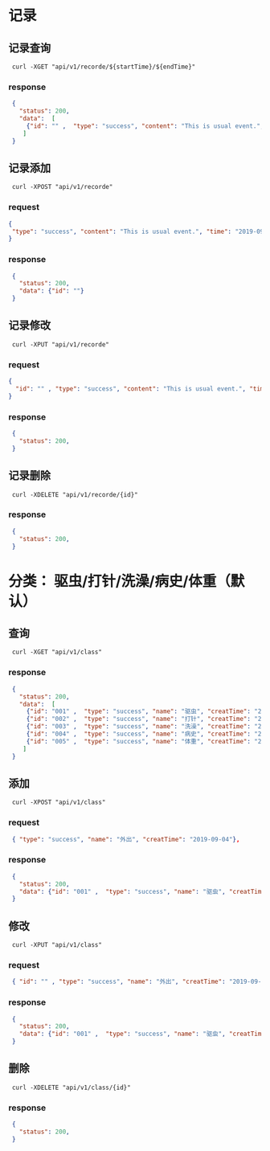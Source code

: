 # 记录
## 记录查询
```shell
 curl -XGET "api/v1/recorde/${startTime}/${endTime}"
```
### response
```json
 {
   "status": 200,
   "data":  [
     {"id": "" ,  "type": "success", "content": "This is usual event.", "time": "2019-09-04" },
    ]
 }
```

## 记录添加
```shell
 curl -XPOST "api/v1/recorde"
```
### request
```json
{
 "type": "success", "content": "This is usual event.", "time": "2019-09-04", "class": "驱虫"
}
```
### response
```json
 {
   "status": 200,
   "data": {"id": ""}
 }
```

## 记录修改
```shell
 curl -XPUT "api/v1/recorde"
```
### request
```json
{
  "id": "" , "type": "success", "content": "This is usual event.", "time": "2019-09-04", "class": "驱虫"
}
```
### response
```json
 {
   "status": 200,
 }
```

## 记录删除
```shell
 curl -XDELETE "api/v1/recorde/{id}"
```

### response
```json
 {
   "status": 200,
 }
```

# 分类： 驱虫/打针/洗澡/病史/体重（默认）
## 查询
```shell
 curl -XGET "api/v1/class"
```
### response
```json
 {
   "status": 200,
   "data":  [
     {"id": "001" ,  "type": "success", "name": "驱虫", "creatTime": "2019-09-04", "canDelete": false },
     {"id": "002" ,  "type": "success", "name": "打针", "creatTime": "2019-09-04", "canDelete": false },
     {"id": "003" ,  "type": "success", "name": "洗澡", "creatTime": "2019-09-04", "canDelete": false },
     {"id": "004" ,  "type": "success", "name": "病史", "creatTime": "2019-09-04", "canDelete": false },
     {"id": "005" ,  "type": "success", "name": "体重", "creatTime": "2019-09-04", "canDelete": false },
    ]
 }
```

## 添加
```shell
 curl -XPOST "api/v1/class"
```
### request 
```json
 { "type": "success", "name": "外出", "creatTime": "2019-09-04"},
```
### response
```json
 {
   "status": 200,
   "data": {"id": "001" ,  "type": "success", "name": "驱虫", "creatTime": "2019-09-04", "canDelete": true },
 }
```

## 修改
```shell
 curl -XPUT "api/v1/class"
```
### request 
```json
 { "id": "" , "type": "success", "name": "外出", "creatTime": "2019-09-04"},
```
### response
```json
 {
   "status": 200,
   "data": {"id": "001" ,  "type": "success", "name": "驱虫", "creatTime": "2019-09-04", "canDelete": true },
 }
```

## 删除
```shell
 curl -XDELETE "api/v1/class/{id}"
```

### response
```json
 {
   "status": 200,
 }
```